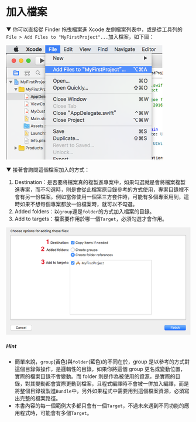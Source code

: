# 加入檔案

▼ 你可以直接從 Finder 拖曳檔案進 Xcode 左側檔案列表中，或是從工具列的`File > Add Files to "MyFirstProject"...`加入檔案，如下圖：

![copyfile01](../images/copyfile/copyfile01.png)

▼ 接著會詢問這個檔案加入的方式：

1. Destination：是否要將檔案真的複製進專案中，如果勾選就是會將檔案複製進專案，而不勾選時，則是會從此檔案原目錄參考的方式使用，專案目錄裡不會有另一份檔案。例如當你使用一個第三方套件時，可能有多個專案用到，這時如果不想每個專案都放一份檔案時，就可以不勾選。
2. Added folders：以`group`還是`folder`的方式加入檔案的目錄。
3. Add to targets：檔案要作用於哪一個`Target`，必須勾選才會作用。

![copyfile02](../images/copyfile/copyfile02.png)

##### Hint

- 簡單來說，`group`(黃色)與`folder`(藍色)的不同在於，group 是以參考的方式對這個目錄做操作，是邏輯性的目錄，如果你將這個 group 更名或變動位置，實際的檔案目錄不會變動。而 folder 則是作為被使用的資源，是實際的目錄，對其變動都會實際更動到檔案，且程式編譯時不會被一併加入編譯，而是將整個目錄複製進`Bundle`中，另外如果程式中需要用到這個檔案資源，必須寫出完整的檔案路徑。
- 本書內容的每一個範例大多都只會有一個`Target`，不過未來遇到不同功能的應用程式時，可能會有多個`Target`。



